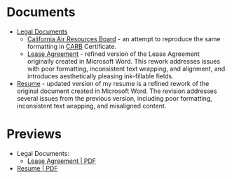 # Documents
- [Legal Documents](./Legal%20Documents/)
    * [California Air Resources Board](./Legal%20Documents/California%20Air%20Resources%20Board/) - an attempt to reproduce the same
    formatting in [CARB](https://ww2.arb.ca.gov/) Certificate.
    * [Lease Agreement](./Legal%20Documents/Lease%20Agreement/) - refined
      version of the Lease Agreement originally created in Microsoft Word. This
      rework addresses issues with poor formatting, inconsistent text wrapping,
      and alignment, and introduces aesthetically pleasing ink-fillable fields.
- [Resume](./Resume/) - updated version of my resume is a refined rework of the
  original document created in Microsoft Word. The revision addresses several
  issues from the previous version, including poor formatting, inconsistent text
  wrapping, and misaligned content.

# Previews
- Legal Documents:
    * [Lease Agreement | PDF](./Legal%20Documents/Lease%20Agreement/Lease-Agreement.pdf)
- [Resume | PDF](./Resume/Resume.pdf)